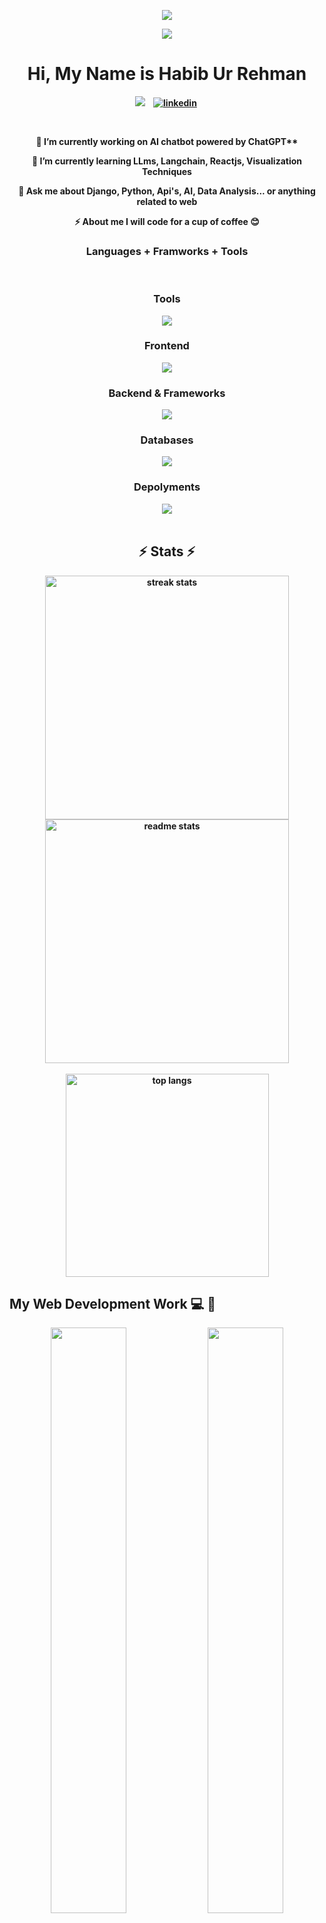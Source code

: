
<p align = "center"> <img src = "https://github-widgetbox.vercel.app/api/profile?username=Habib-uRehman&data=followers,repositories,stars,commits&theme=darkmode"></p>

  <p align="center"><img src="https://media.giphy.com/media/h408T6Y5GfmXBKW62l/giphy.gif" ></p>



<p>
<h1 align="center" ><b>Hi, My Name is Habib Ur Rehman </h1>
</p>
<p align="center">
<a href="https://xenifylabs.com"><img src="https://img.shields.io/badge/PORTFOLIO-CC6699?style=for-the-badge&logoColor=white alt="Portfolio" /></a>&nbsp;
</a>&nbsp;
<a href="https://www.linkedin.com/in/habibrehman123/"><img src="https://img.shields.io/badge/Linkedin-1DA1F2?style=for-the-badge&logo=linkedin&logoColor=white" alt="linkedin" /></a>&nbsp;

</p>
<br />

<div align="center">
 
 🔭 I’m currently working on AI chatbot powered by ChatGPT**
 
 🌱 I’m currently learning **LLms, Langchain, Reactjs, Visualization Techniques**

 💬 Ask me about **Django, Python, Api's, AI, Data Analysis... or anything related to web**

 ⚡ About me **I will code for a cup of coffee 😊**
 
 </div>


  <p>
  <h3 align="center"><b>Languages + Framworks + Tools</b> </h3>
  </p>

<br>


  <div align="center">
    <h3 align="center" ><b>Tools</b> </h3>
    <img src="https://skillicons.dev/icons?i=vscode,github,git,postman,figma,ai,idea,anaconda" /><br>
    <h3 align="center" ><b>Frontend</b> </h3>
    <img src="https://skillicons.dev/icons?i=react,bootstrap,html,css,tailwind" /><br>
    <h3 align="center"><b>Backend & Frameworks</b> </h3>
    <img src="https://skillicons.dev/icons?i=jquery,python,php,javascript,django,flask,electron,laravel" /><br>
    <h3 align="center"><b>Databases</b> </h3>
    <img src="https://skillicons.dev/icons?i=mongodb,postgres,sqlite,mysql" /><br>
    <h3 align="center"><b>Depolyments</b> </h3>
    <img src="https://skillicons.dev/icons?i=gcp,aws,linux,docker,bash,vercel,nginx" /><br>
</div>
 



<br>
<h2 align="center">⚡ Stats ⚡</h2>
<div align=center>
  <img width=390 src="https://streak-stats.demolab.com/?user=Habib-uRehman&count_private=true&theme=nord&border_radius=10" alt="streak stats"/>
  
  
  <img width=390 src="https://github-readme-stats.vercel.app/api?username=Habib-uRehman&show_icons=true&theme=nord&border_radius=10" alt="readme stats" />
  <br>
  <br>
  <img width=325 align="center" src="https://github-readme-stats.vercel.app/api/top-langs/?username=Habib-uRehman&hide=HTML&langs_count=8&layout=compact&theme=nord&border_radius=10&size_weight=0.5&count_weight=0.5&exclude_repo=github-readme-stats" alt="top langs" />
</div>

## My Web Development Work 💻 💼

<div align="center">
    <a href="https://github.com/shahzoor123/Hall_Management_Saas"> <img width="49%"
 src="https://github.com/Habib-uRehman/portfolio-images/blob/main/hall/dash.jpg"/></a>
     <a href="https://github.com/shahzoor123/Hall_Management_Saas"> <img width="49%"    src="https://github.com/Habib-uRehman/portfolio-images/blob/main/hall/events.jpg"/></a>
  <a href="https://github.com/Habib-uRehman"> <img width="49%"   src="https://github.com/Habib-uRehman/portfolio-images/blob/main/ecom/ecom%202.jpg"/> </a>
   <a href="https://github.com/Habib-uRehman"> <img width="49%"  src="https://github.com/Habib-uRehman/portfolio-images/blob/main/ecom/ecom.jpg"/> </a>
   <a href="https://github.com/Habib-uRehman" ><img width="49%" 
 src="https://github.com/Habib-uRehman/portfolio-images/blob/main/eticket/Home.png"/></a>
    <a href="https://github.com/Habib-uRehman"> <img width="49%"  src="https://github.com/Habib-uRehman/portfolio-images/blob/main/eticket/busses.png"/></a>
    <a href="https://github.com/Habib-uRehman"> <img src="https://github.com/Habib-uRehman/portfolio-images/blob/main/cobra/cobra%205.jpg"/></a>
    <a href="https://github.com/Habib-uRehman"> <img width="49%"  src="https://github.com/Habib-uRehman/portfolio-images/blob/main/electron/Alkhidmat%20image%202.jpg"/></a>
    <a href="https://github.com/Habib-uRehman"> <img width="49%"  src="https://github.com/Habib-uRehman/portfolio-images/blob/main/electron/Alkhidmat%20image%203.jpg"/></a>
     
    
</div>
 

